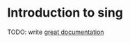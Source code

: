 # Introduction to sing

TODO: write [great documentation](http://jacobian.org/writing/great-documentation/what-to-write/)
